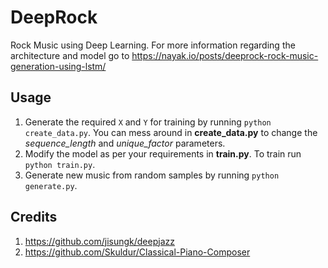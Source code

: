 # DeepRock
Rock Music using Deep Learning. 
For more information regarding the architecture and model go to https://nayak.io/posts/deeprock-rock-music-generation-using-lstm/

## Usage

1. Generate the required `X` and `Y` for training by running `python create_data.py`. You can mess around in __create_data.py__ to change the _sequence_length_ and _unique_factor_ parameters.
2. Modify the model as per your requirements in __train.py__. To train run `python train.py`.
3. Generate new music from random samples by running `python generate.py`.

## Credits
1. https://github.com/jisungk/deepjazz
2. https://github.com/Skuldur/Classical-Piano-Composer
